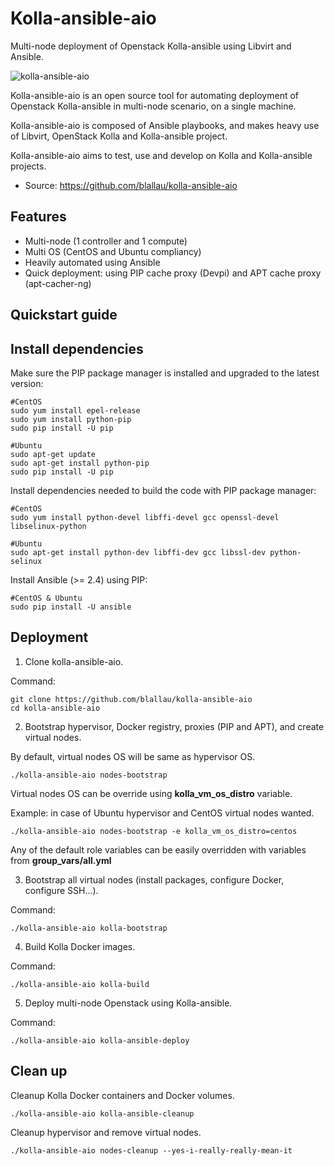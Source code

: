 Kolla-ansible-aio
=================

Multi-node deployment of Openstack Kolla-ansible using Libvirt and Ansible.

![kolla-ansible-aio](https://user-images.githubusercontent.com/9655027/31175714-6e453b1e-a910-11e7-8a60-f7c6d2114b1a.png)

Kolla-ansible-aio is an open source tool for automating deployment of
Openstack Kolla-ansible in multi-node scenario, on a single machine.

Kolla-ansible-aio is composed of Ansible playbooks, and makes heavy use
of Libvirt, OpenStack Kolla and Kolla-ansible project.

Kolla-ansible-aio aims to test, use and develop on Kolla and
Kolla-ansible projects.

-   Source: <https://github.com/blallau/kolla-ansible-aio>

Features
--------

-   Multi-node (1 controller and 1 compute)
-   Multi OS (CentOS and Ubuntu compliancy)
-   Heavily automated using Ansible
-   Quick deployment: using PIP cache proxy (Devpi) and APT cache proxy (apt-cacher-ng)

Quickstart guide
----------------

Install dependencies
--------------------

Make sure the PIP package manager is installed and upgraded to the latest version:

```
#CentOS
sudo yum install epel-release
sudo yum install python-pip
sudo pip install -U pip

#Ubuntu
sudo apt-get update
sudo apt-get install python-pip
sudo pip install -U pip
```

Install dependencies needed to build the code with PIP package manager:

```
#CentOS
sudo yum install python-devel libffi-devel gcc openssl-devel libselinux-python

#Ubuntu
sudo apt-get install python-dev libffi-dev gcc libssl-dev python-selinux
```

Install Ansible (>= 2.4) using PIP:

```
#CentOS & Ubuntu
sudo pip install -U ansible
```

Deployment
----------

1. Clone kolla-ansible-aio.

Command:

    git clone https://github.com/blallau/kolla-ansible-aio
    cd kolla-ansible-aio

2. Bootstrap hypervisor, Docker registry, proxies (PIP and APT), and create
virtual nodes.

By default, virtual nodes OS will be same as hypervisor OS.

    ./kolla-ansible-aio nodes-bootstrap

Virtual nodes OS can be override using **kolla_vm_os_distro** variable.

Example: in case of Ubuntu hypervisor and CentOS virtual nodes wanted.

    ./kolla-ansible-aio nodes-bootstrap -e kolla_vm_os_distro=centos

Any of the default role variables can be easily overridden with variables from **group_vars/all.yml**

3. Bootstrap all virtual nodes (install packages, configure Docker,
configure SSH...).

Command:

    ./kolla-ansible-aio kolla-bootstrap

4. Build Kolla Docker images.

Command:

    ./kolla-ansible-aio kolla-build

5. Deploy multi-node Openstack using Kolla-ansible.

Command:

    ./kolla-ansible-aio kolla-ansible-deploy

Clean up
--------

Cleanup Kolla Docker containers and Docker volumes.

    ./kolla-ansible-aio kolla-ansible-cleanup

Cleanup hypervisor and remove virtual nodes.

    ./kolla-ansible-aio nodes-cleanup --yes-i-really-really-mean-it
